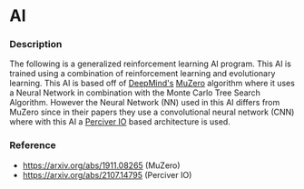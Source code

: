 # AI
### Description
The following is a generalized reinforcement learning AI program. This AI is trained using a combination of reinforcement learning and evolutionary learning. This AI is based off of [DeepMind's](https://deepmind.com/) [MuZero](https://arxiv.org/abs/1911.08265) algorithm where it uses a Neural Network in combination with the Monte Carlo Tree Search Algorithm. However the Neural Network (NN) used in this AI differs from MuZero since in their papers they use a convolutional neural network (CNN) where with this AI a [Perciver IO](https://arxiv.org/abs/2107.14795) based architecture is used.

### Reference
* https://arxiv.org/abs/1911.08265 (MuZero)
* https://arxiv.org/abs/2107.14795 (Perciver IO)
